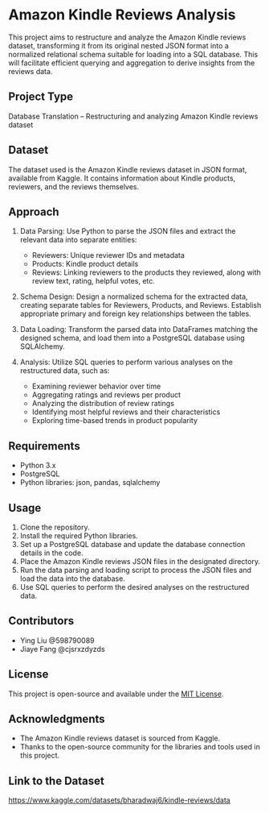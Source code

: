 # Amazon Kindle Reviews Analysis

This project aims to restructure and analyze the Amazon Kindle reviews dataset, transforming it from its original nested JSON format into a normalized relational schema suitable for loading into a SQL database. This will facilitate efficient querying and aggregation to derive insights from the reviews data.

## Project Type
Database Translation – Restructuring and analyzing Amazon Kindle reviews dataset

## Dataset

The dataset used is the Amazon Kindle reviews dataset in JSON format, available from Kaggle. It contains information about Kindle products, reviewers, and the reviews themselves.

## Approach

1. Data Parsing: Use Python to parse the JSON files and extract the relevant data into separate entities:
   - Reviewers: Unique reviewer IDs and metadata
   - Products: Kindle product details
   - Reviews: Linking reviewers to the products they reviewed, along with review text, rating, helpful votes, etc.

2. Schema Design: Design a normalized schema for the extracted data, creating separate tables for Reviewers, Products, and Reviews. Establish appropriate primary and foreign key relationships between the tables.

3. Data Loading: Transform the parsed data into DataFrames matching the designed schema, and load them into a PostgreSQL database using SQLAlchemy.

4. Analysis: Utilize SQL queries to perform various analyses on the restructured data, such as:
   - Examining reviewer behavior over time
   - Aggregating ratings and reviews per product
   - Analyzing the distribution of review ratings
   - Identifying most helpful reviews and their characteristics
   - Exploring time-based trends in product popularity

## Requirements

- Python 3.x
- PostgreSQL
- Python libraries: json, pandas, sqlalchemy

## Usage

1. Clone the repository.
2. Install the required Python libraries.
3. Set up a PostgreSQL database and update the database connection details in the code.
4. Place the Amazon Kindle reviews JSON files in the designated directory.
5. Run the data parsing and loading script to process the JSON files and load the data into the database.
6. Use SQL queries to perform the desired analyses on the restructured data.

## Contributors

- Ying Liu @598790089
- Jiaye Fang @cjsrxzdyzds

## License

This project is open-source and available under the [MIT License](https://opensource.org/licenses/MIT).

## Acknowledgments

- The Amazon Kindle reviews dataset is sourced from Kaggle.
- Thanks to the open-source community for the libraries and tools used in this project.

## Link to the Dataset
https://www.kaggle.com/datasets/bharadwaj6/kindle-reviews/data
